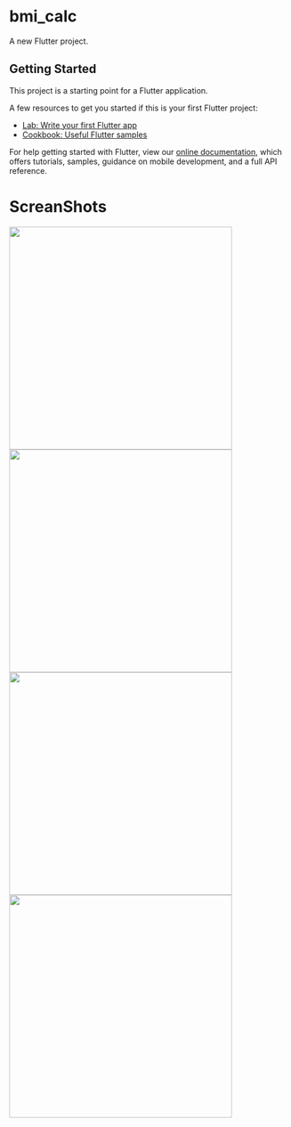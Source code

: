 # bmi_calc

A new Flutter project.

## Getting Started

This project is a starting point for a Flutter application.

A few resources to get you started if this is your first Flutter project:

- [Lab: Write your first Flutter app](https://flutter.dev/docs/get-started/codelab)
- [Cookbook: Useful Flutter samples](https://flutter.dev/docs/cookbook)

For help getting started with Flutter, view our
[online documentation](https://flutter.dev/docs), which offers tutorials,
samples, guidance on mobile development, and a full API reference.

# ScreanShots
  
<img src = "https://user-images.githubusercontent.com/96068124/172027743-1d90f5c2-6477-43a5-b275-51363250ffd4.png" width=400 heigth=400 >

<img src ="https://user-images.githubusercontent.com/96068124/172028250-fbe08491-e47b-40b9-9c55-fe41b95b24bc.png" width=400 heigth=400 >

<img src ="https://user-images.githubusercontent.com/96068124/172028258-b4a5b750-7f9c-4510-800f-6509ea872a90.png" width=400 heigth=400 >

<img src ="https://user-images.githubusercontent.com/96068124/172028260-e9ccce6d-d090-4297-8f48-96a0309a6ce5.png" width=400 heigth=400 >

